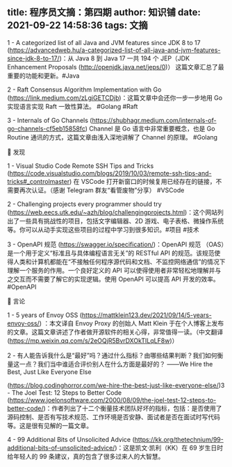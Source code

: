 
title: 程序员文摘：第四期
author: 知识铺
date: 2021-09-22 14:58:36
tags: 文摘
---
1 - A categorized list of all Java and JVM features since JDK 8 to 17 (https://advancedweb.hu/a-categorized-list-of-all-java-and-jvm-features-since-jdk-8-to-17/)：从 Java 8 到 Java 17 一共 194 个 JEP（JDK Enhancement Proposals (http://openjdk.java.net/jeps/0)） 这篇文章汇总了最重要的功能和更新。#Java

2 - Raft Consensus Algorithm Implementation with Go (https://link.medium.com/zLgiGETCDjb)：这篇文章中会还你一步一步地用 Go 实现语言实现 Raft 一致性算法。 #Golang #Raft

3 - Internals of Go Channels (https://shubhagr.medium.com/internals-of-go-channels-cf5eb15858fc) Channel 是 Go 语言中非常重要概念，也是 Go Routine 通讯的方式，这篇文章由浅入深地讲解了 Channel 的原理。 #Golang

🔎 发现

1 - Visual Studio Code Remote SSH Tips and Tricks (https://code.visualstudio.com/blogs/2019/10/03/remote-ssh-tips-and-tricks#_controlmaster) 在 VSCode 打开新窗口的时候复用已经存在的链接，不需要再次认证。（感谢 Telegram 群友“看管废物”分享） #VSCode

2 - Challenging projects every programmer should try (https://web.eecs.utk.edu/~azh/blog/challengingprojects.html)：这个网站列出了一些具有挑战性的项目，包括文字编辑器、2D 游戏、电子表格、微操作系统等。你可以从动手实现这些项目的过程中学习到很多知识。#项目 #技术

3 - OpenAPI 规范 (https://swagger.io/specification/)：OpenAPI 规范 （OAS）是一个用于定义“标准且与具体编程语言无关”的 RESTful API 的规范。该规范使得人类和计算机都能在“不接触任何程序源代码和文档、不监控网络通信”的情况下理解一个服务的作用。一个良好定义的 API 可以使得使用者非常轻松地理解并与之交互而不需要了解它的实现逻辑。使用 OpenAPI 可以提高 API 开发的效率。#OpenAPI

💬 言论

1 - 5 years of Envoy OSS (https://mattklein123.dev/2021/09/14/5-years-envoy-oss/) ：本文译自 Envoy Proxy 的创始人 Matt Klein 于在个人博客上发布的文章。这篇文章讲述了作者做开源软件的相关心得，非常值得一读。（中文翻译 (https://mp.weixin.qq.com/s/2eOQjR5BvrDXOkTILqLF8w)）

2 - 有人能告诉我什么是“最好”吗？通过什么指标？由哪些结果判断？我们如何衡量这一点？我们当中谁适合评价别人在什么方面是最好的？ ——We Hire the Best, Just Like Everyone Else

(https://blog.codinghorror.com/we-hire-the-best-just-like-everyone-else/)3 - The Joel Test: 12 Steps to Better Code (https://www.joelonsoftware.com/2000/08/09/the-joel-test-12-steps-to-better-code/)：作者列出了十二个衡量技术团队好坏的指标，包括：是否使用了源码控制、是否有写技术规范、工作环境是否安静、面试者是否在面试时写代码等。这是很有见解的一篇文章。

4 - 99 Additional Bits of Unsolicited Advice (https://kk.org/thetechnium/99-additional-bits-of-unsolicited-advice/)：这是凯文·凯利（KK）在 69 岁生日时给年轻人的 99 条建议，真的包含了很多过来人的大智慧。
